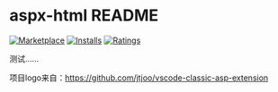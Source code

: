 # aspx-html README

[![Marketplace](http://vsmarketplacebadge.apphb.com/version/QQZZFT.aspx-html.svg)](https://marketplace.visualstudio.com/items/QQZZFT.aspx-html) [![Installs](http://vsmarketplacebadge.apphb.com/installs-short/QQZZFT.aspx-html.svg)](https://marketplace.visualstudio.com/items/QQZZFT.aspx-html) [![Ratings](http://vsmarketplacebadge.apphb.com/rating-short/QQZZFT.aspx-html.svg)](https://marketplace.visualstudio.com/items/QQZZFT.aspx-html)

测试……

项目logo来自：https://github.com/jtjoo/vscode-classic-asp-extension
